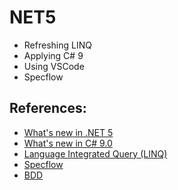 # NET5
- Refreshing LINQ 
- Applying C# 9
- Using VSCode
- Specflow

## References:
- [What's new in .NET 5](https://docs.microsoft.com/en-us/dotnet/core/dotnet-five)
- [What's new in C# 9.0](https://docs.microsoft.com/en-us/dotnet/csharp/whats-new/csharp-9)
- [Language Integrated Query (LINQ)](https://docs.microsoft.com/en-us/dotnet/csharp/programming-guide/concepts/linq/)
- [Specflow](https://specflow.org/)
- [BDD](https://specflow.org/learn/bdd/)


